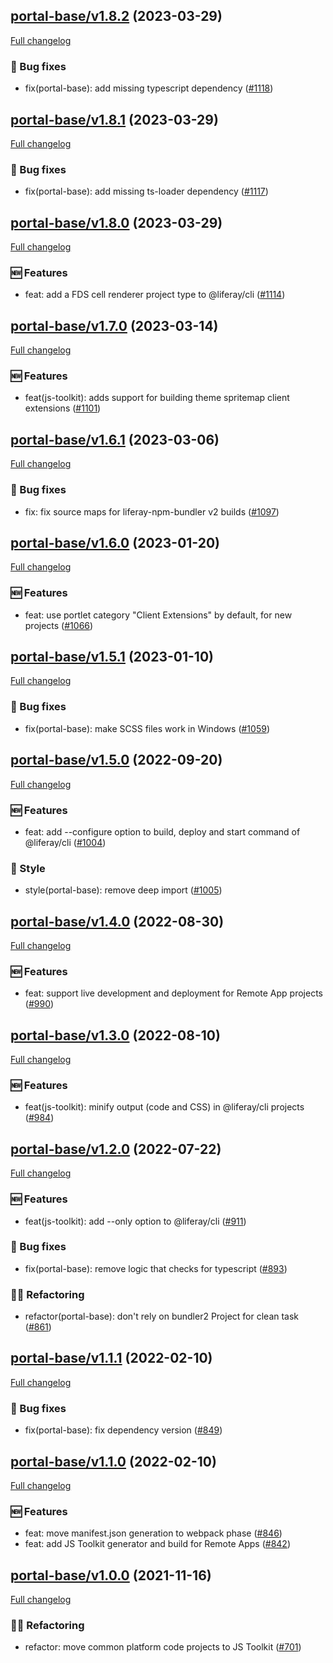 ## [portal-base/v1.8.2](https://github.com/liferay/liferay-frontend-projects/tree/portal-base/v1.8.2) (2023-03-29)

[Full changelog](https://github.com/liferay/liferay-frontend-projects/compare/portal-base/v1.8.1...portal-base/v1.8.2)

### :wrench: Bug fixes

-   fix(portal-base): add missing typescript dependency ([\#1118](https://github.com/liferay/liferay-frontend-projects/pull/1118))

## [portal-base/v1.8.1](https://github.com/liferay/liferay-frontend-projects/tree/portal-base/v1.8.1) (2023-03-29)

[Full changelog](https://github.com/liferay/liferay-frontend-projects/compare/portal-base/v1.8.0...portal-base/v1.8.1)

### :wrench: Bug fixes

-   fix(portal-base): add missing ts-loader dependency ([\#1117](https://github.com/liferay/liferay-frontend-projects/pull/1117))

## [portal-base/v1.8.0](https://github.com/liferay/liferay-frontend-projects/tree/portal-base/v1.8.0) (2023-03-29)

[Full changelog](https://github.com/liferay/liferay-frontend-projects/compare/portal-base/v1.7.0...portal-base/v1.8.0)

### :new: Features

-   feat: add a FDS cell renderer project type to @liferay/cli ([\#1114](https://github.com/liferay/liferay-frontend-projects/pull/1114))

## [portal-base/v1.7.0](https://github.com/liferay/liferay-frontend-projects/tree/portal-base/v1.7.0) (2023-03-14)

[Full changelog](https://github.com/liferay/liferay-frontend-projects/compare/portal-base/v1.6.1...portal-base/v1.7.0)

### :new: Features

-   feat(js-toolkit): adds support for building theme spritemap client extensions ([\#1101](https://github.com/liferay/liferay-frontend-projects/pull/1101))

## [portal-base/v1.6.1](https://github.com/liferay/liferay-frontend-projects/tree/portal-base/v1.6.1) (2023-03-06)

[Full changelog](https://github.com/liferay/liferay-frontend-projects/compare/portal-base/v1.6.0...portal-base/v1.6.1)

### :wrench: Bug fixes

-   fix: fix source maps for liferay-npm-bundler v2 builds ([\#1097](https://github.com/liferay/liferay-frontend-projects/pull/1097))

## [portal-base/v1.6.0](https://github.com/liferay/liferay-frontend-projects/tree/portal-base/v1.6.0) (2023-01-20)

[Full changelog](https://github.com/liferay/liferay-frontend-projects/compare/portal-base/v1.5.1...portal-base/v1.6.0)

### :new: Features

-   feat: use portlet category "Client Extensions" by default, for new projects ([\#1066](https://github.com/liferay/liferay-frontend-projects/pull/1066))

## [portal-base/v1.5.1](https://github.com/liferay/liferay-frontend-projects/tree/portal-base/v1.5.1) (2023-01-10)

[Full changelog](https://github.com/liferay/liferay-frontend-projects/compare/portal-base/v1.5.0...portal-base/v1.5.1)

### :wrench: Bug fixes

-   fix(portal-base): make SCSS files work in Windows ([\#1059](https://github.com/liferay/liferay-frontend-projects/pull/1059))

## [portal-base/v1.5.0](https://github.com/liferay/liferay-frontend-projects/tree/portal-base/v1.5.0) (2022-09-20)

[Full changelog](https://github.com/liferay/liferay-frontend-projects/compare/portal-base/v1.4.0...portal-base/v1.5.0)

### :new: Features

-   feat: add --configure option to build, deploy and start command of @liferay/cli ([\#1004](https://github.com/liferay/liferay-frontend-projects/pull/1004))

### :nail_care: Style

-   style(portal-base): remove deep import ([\#1005](https://github.com/liferay/liferay-frontend-projects/pull/1005))

## [portal-base/v1.4.0](https://github.com/liferay/liferay-frontend-projects/tree/portal-base/v1.4.0) (2022-08-30)

[Full changelog](https://github.com/liferay/liferay-frontend-projects/compare/portal-base/v1.3.0...portal-base/v1.4.0)

### :new: Features

-   feat: support live development and deployment for Remote App projects ([\#990](https://github.com/liferay/liferay-frontend-projects/pull/990))

## [portal-base/v1.3.0](https://github.com/liferay/liferay-frontend-projects/tree/portal-base/v1.3.0) (2022-08-10)

[Full changelog](https://github.com/liferay/liferay-frontend-projects/compare/portal-base/v1.1.1...portal-base/v1.3.0)

### :new: Features

-   feat(js-toolkit): minify output (code and CSS) in @liferay/cli projects ([\#984](https://github.com/liferay/liferay-frontend-projects/pull/984))

## [portal-base/v1.2.0](https://github.com/liferay/liferay-frontend-projects/tree/portal-base/v1.2.0) (2022-07-22)

[Full changelog](https://github.com/liferay/liferay-frontend-projects/compare/portal-base/v1.1.1...portal-base/v1.2.0)

### :new: Features

-   feat(js-toolkit): add --only option to @liferay/cli ([\#911](https://github.com/liferay/liferay-frontend-projects/pull/911))

### :wrench: Bug fixes

-   fix(portal-base): remove logic that checks for typescript ([\#893](https://github.com/liferay/liferay-frontend-projects/pull/893))

### :woman_juggling: Refactoring

-   refactor(portal-base): don't rely on bundler2 Project for clean task ([\#861](https://github.com/liferay/liferay-frontend-projects/pull/861))

## [portal-base/v1.1.1](https://github.com/liferay/liferay-frontend-projects/tree/portal-base/v1.1.1) (2022-02-10)

[Full changelog](https://github.com/liferay/liferay-frontend-projects/compare/portal-base/v1.1.0...portal-base/v1.1.1)

### :wrench: Bug fixes

-   fix(portal-base): fix dependency version ([\#849](https://github.com/liferay/liferay-frontend-projects/pull/849))

## [portal-base/v1.1.0](https://github.com/liferay/liferay-frontend-projects/tree/portal-base/v1.1.0) (2022-02-10)

[Full changelog](https://github.com/liferay/liferay-frontend-projects/compare/portal-base/v1.0.0...portal-base/v1.1.0)

### :new: Features

-   feat: move manifest.json generation to webpack phase ([\#846](https://github.com/liferay/liferay-frontend-projects/pull/846))
-   feat: add JS Toolkit generator and build for Remote Apps ([\#842](https://github.com/liferay/liferay-frontend-projects/pull/842))

## [portal-base/v1.0.0](https://github.com/liferay/liferay-frontend-projects/tree/portal-base/v1.0.0) (2021-11-16)

[Full changelog](https://github.com/liferay/liferay-frontend-projects/compare/portal-base/v1.0.0-pre.0...portal-base/v1.0.0)

### :woman_juggling: Refactoring

-   refactor: move common platform code projects to JS Toolkit ([\#701](https://github.com/liferay/liferay-frontend-projects/pull/701))
